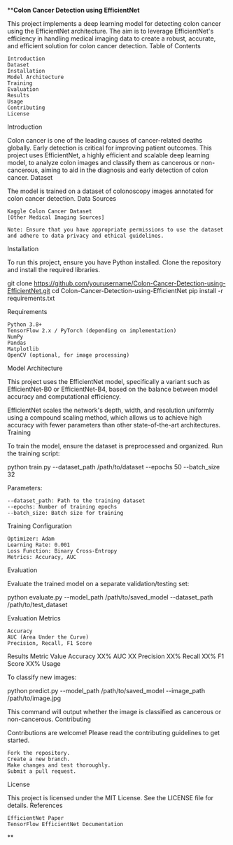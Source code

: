 ****Colon Cancer Detection using EfficientNet**

This project implements a deep learning model for detecting colon cancer using the EfficientNet architecture. The aim is to leverage EfficientNet's efficiency in handling medical imaging data to create a robust, accurate, and efficient solution for colon cancer detection.
Table of Contents

    Introduction
    Dataset
    Installation
    Model Architecture
    Training
    Evaluation
    Results
    Usage
    Contributing
    License

Introduction

Colon cancer is one of the leading causes of cancer-related deaths globally. Early detection is critical for improving patient outcomes. This project uses EfficientNet, a highly efficient and scalable deep learning model, to analyze colon images and classify them as cancerous or non-cancerous, aiming to aid in the diagnosis and early detection of colon cancer.
Dataset

The model is trained on a dataset of colonoscopy images annotated for colon cancer detection.
Data Sources

    Kaggle Colon Cancer Dataset
    [Other Medical Imaging Sources]

    Note: Ensure that you have appropriate permissions to use the dataset and adhere to data privacy and ethical guidelines.

Installation

To run this project, ensure you have Python installed. Clone the repository and install the required libraries.

git clone https://github.com/yourusername/Colon-Cancer-Detection-using-EfficientNet.git
cd Colon-Cancer-Detection-using-EfficientNet
pip install -r requirements.txt

Requirements

    Python 3.8+
    TensorFlow 2.x / PyTorch (depending on implementation)
    NumPy
    Pandas
    Matplotlib
    OpenCV (optional, for image processing)

Model Architecture

This project uses the EfficientNet model, specifically a variant such as EfficientNet-B0 or EfficientNet-B4, based on the balance between model accuracy and computational efficiency.

EfficientNet scales the network's depth, width, and resolution uniformly using a compound scaling method, which allows us to achieve high accuracy with fewer parameters than other state-of-the-art architectures.
Training

To train the model, ensure the dataset is preprocessed and organized. Run the training script:

python train.py --dataset_path /path/to/dataset --epochs 50 --batch_size 32

Parameters:

    --dataset_path: Path to the training dataset
    --epochs: Number of training epochs
    --batch_size: Batch size for training

Training Configuration

    Optimizer: Adam
    Learning Rate: 0.001
    Loss Function: Binary Cross-Entropy
    Metrics: Accuracy, AUC

Evaluation

Evaluate the trained model on a separate validation/testing set:

python evaluate.py --model_path /path/to/saved_model --dataset_path /path/to/test_dataset

Evaluation Metrics

    Accuracy
    AUC (Area Under the Curve)
    Precision, Recall, F1 Score

Results
Metric	Value
Accuracy	XX%
AUC	XX
Precision	XX%
Recall	XX%
F1 Score	XX%
Usage

To classify new images:

python predict.py --model_path /path/to/saved_model --image_path /path/to/image.jpg

This command will output whether the image is classified as cancerous or non-cancerous.
Contributing

Contributions are welcome! Please read the contributing guidelines to get started.

    Fork the repository.
    Create a new branch.
    Make changes and test thoroughly.
    Submit a pull request.

License

This project is licensed under the MIT License. See the LICENSE file for details.
References

    EfficientNet Paper
    TensorFlow EfficientNet Documentation
**
